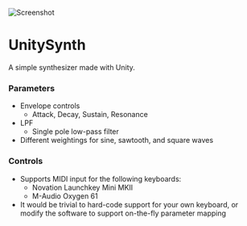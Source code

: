 ![Screenshot](https://i.imgur.com/hdCVqj7.png)

# UnitySynth
A simple synthesizer made with Unity.

### Parameters
- Envelope controls
  - Attack, Decay, Sustain, Resonance
- LPF
  - Single pole low-pass filter
- Different weightings for sine, sawtooth, and square waves

### Controls
- Supports MIDI input for the following keyboards:
  - Novation Launchkey Mini MKII
  - M-Audio Oxygen 61
- It would be trivial to hard-code support for your own keyboard, or modify the software to support on-the-fly parameter mapping
